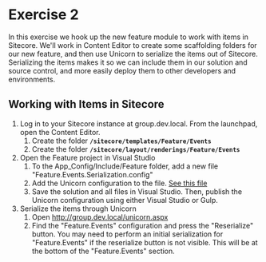 # Exercise 2

In this exercise we hook up the new feature module to work with items in Sitecore. We'll work in Content Editor to create some scaffolding folders for our new feature, and then use Unicorn to serialize the items out of Sitecore. Serializing the items makes it so we can include them in our solution and source control, and more easily deploy them to other developers and environments.

## Working with Items in Sitecore

1. Log in to your Sitecore instance at group.dev.local. From the launchpad, open the Content Editor.
    1. Create the folder **`/sitecore/templates/Feature/Events`**
    1. Create the folder **`/sitecore/layout/renderings/Feature/Events`**
1. Open the Feature project in Visual Studio 
    1. To the App_Config/Include/Feature folder, add a new file "Feature.Events.Serialization.config"
    2. Add the Unicorn configuration to the file. [See this file](https://github.com/Sitecore/Sitecore.Demo.Group/blob/feature/events/src/Feature/Events/code/App_Config/Include/Feature/Sitecore.Feature.Events.Serialization.config)
    3. Save the solution and all files in Visual Studio. Then, publish the Unicorn configuration using either Visual Studio or Gulp.
1. Serialize the items through Unicorn
    1. Open http://group.dev.local/unicorn.aspx
    2. Find the "Feature.Events" configuration and press the "Reserialize" button. You may need to perform an initial serialization for "Feature.Events" if the reserialize button is not visible. This will be at the bottom of the "Feature.Events" section.
